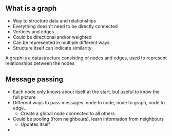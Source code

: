 
## What is a graph
* Way to structure data and relationships
* Everything doesn't need to be directly connected
* Vertices and edges
* Could be directional and/or weighted
* Can be represented in multiple different ways
* Structure itself can indicate similarity


A graph is a datastructure consisting of nodes and edges, used to represent relationships between the nodes


## Message passing
* Each node only knows about itself at the start, but useful to know the full picture
* Different ways to pass messages: node to node, node to graph, node to edge...
	* Create a global node connected to all others
* Could be pooling (from neighbours), learn information from neighbours
	* Updates itself
* 
